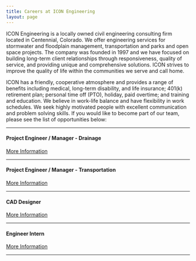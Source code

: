 ```yaml
---
title: Careers at ICON Engineering
layout: page
---
```


ICON Engineering is a locally owned civil engineering consulting firm located in Centennial, Colorado. We offer engineering services for stormwater and floodplain management, transportation and parks and open space projects. The company was founded in 1997 and we have focused on building long-term client relationships through responsiveness, quality of service, and providing unique and comprehensive solutions. ICON strives to improve the quality of life within the communities we serve and call home.

ICON has a friendly, cooperative atmosphere and provides a range of benefits including medical, long-term disability, and life insurance; 401(k) retirement plan; personal time off (PTO), holiday, paid overtime; and training and education. We believe in work-life balance and have flexibility in work schedules. We seek highly motivated people with excellent communication and problem solving skills.  If you would like to become part of our team, please see the list of opportunities below:


<hr>


#### Project Engineer /  Manager - Drainage
<td><a href="https://iconeng.s3-us-west-2.amazonaws.com/pdfs/Careers/ICON+Job+Description-PE+-+Drainage_FINAL.pdf" > More Information </a></td>


<hr>


#### Project Engineer / Manager - Transportation
<td><a href="https://iconeng.s3-us-west-2.amazonaws.com/pdfs/Careers/ICON+Job+Description-PE+-+Transportation_FINAL.pdf" > More Information </a></td>


<hr>


#### CAD Designer
<td><a href="https://iconeng.s3-us-west-2.amazonaws.com/pdfs/Careers/ICON+Job+Description-CAD_FINAL.pdf" > More Information </a></td>


<hr>


#### Engineer Intern
<td><a href= "https://iconeng.s3-us-west-2.amazonaws.com/pdfs/Careers/ICON+Job+Description-EI_FINAL.pdf" > More Information </a></td>


<hr>
